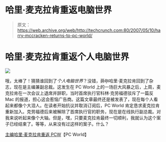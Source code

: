 # 哈里·麦克拉肯重返电脑世界

> 原文：<https://web.archive.org/web/http://techcrunch.com:80/2007/05/10/harry-mccracken-returns-to-pc-world/>

# 哈里·麦克拉肯重返个人电脑世界

![](img/c3d9642c5d42e0967fca6b3b0c69875c.png)

哦，太棒了！猜猜谁回到了*个人电脑世界*？没错，~~菲尔~~哈里·麦克拉肯回到了杂志，现在是主编兼副总裁。这发生在 PC World 上的一场巨大风暴之后，上周，麦克拉肯在一次会议上退席并辞职，当时首席执行官科林·克劳福德驳斥了一篇反 Mac 的报道，担心这会惹恼广告商。这篇文章最终还是被发表了，现在每个人看起来都像个大泪人。在读者开始抗议并取消订阅后，PC World 肯定恳求麦克拉肯重新加入。克劳福德后来被解除了首席执行官的职务，现在是在线执行副总裁。对我来说听起来像个大轴。但是，嘿，只要麦克拉肯最终一切顺利，我就认为这个案子已经结束了。等等，从来没有过这样的案子。什么？

[主编哈里·麦克拉肯重返 PCW](https://web.archive.org/web/20210302024339/http://www.pcworld.com/article/id,131702-page,1/article.html)【PC World】